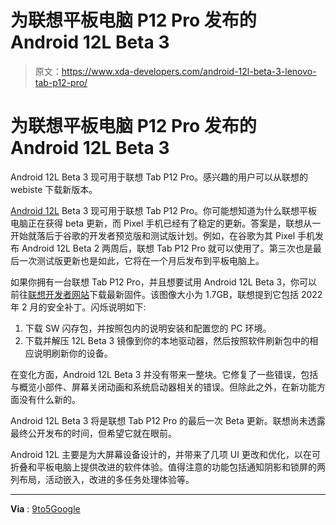 # 为联想平板电脑 P12 Pro 发布的 Android 12L Beta 3

> 原文：<https://www.xda-developers.com/android-12l-beta-3-lenovo-tab-p12-pro/>

# 为联想平板电脑 P12 Pro 发布的 Android 12L Beta 3

Android 12L Beta 3 现可用于联想 Tab P12 Pro。感兴趣的用户可以从联想的 webiste 下载新版本。

[Android 12L](https://www.xda-developers.com/android-12l-new-features-ui-changes/) Beta 3 现可用于联想 Tab P12 Pro。你可能想知道为什么联想平板电脑正在获得 beta 更新，而 Pixel 手机已经有了稳定的更新。答案是，联想从一开始就落后于谷歌的开发者预览版和测试版计划。例如，在谷歌为其 Pixel 手机发布 Android 12L Beta 2 两周后，联想 Tab P12 Pro 就可以使用了。第三次也是最后一次测试版更新也是如此，它将在一个月后发布到平板电脑上。

如果你拥有一台联想 Tab P12 Pro，并且想要试用 Android 12L Beta 3，你可以前往[联想开发者网站](https://dev.lenovo.com/)下载最新固件。该图像大小为 1.7GB，联想提到它包括 2022 年 2 月的安全补丁。闪烁说明如下:

1.  下载 SW 闪存包，并按照包内的说明安装和配置您的 PC 环境。
2.  下载并解压 12L Beta 3 镜像到你的本地驱动器，然后按照软件刷新包中的相应说明刷新你的设备。

在变化方面，Android 12L Beta 3 并没有带来一整块。它修复了一些错误，包括与概览小部件、屏幕关闭动画和系统启动器相关的错误。但除此之外，在新功能方面没有什么新的。

Android 12L Beta 3 将是联想 Tab P12 Pro 的最后一次 Beta 更新。联想尚未透露最终公开发布的时间，但希望它就在眼前。

Android 12L 主要是为大屏幕设备设计的，并带来了几项 UI 更改和优化，以在可折叠和平板电脑上提供改进的软件体验。值得注意的功能包括通知阴影和锁屏的两列布局，活动嵌入，改进的多任务处理体验等。

* * *

**Via** : [9to5Google](https://9to5google.com/2022/03/16/lenovo-p12-pro-android-12l-beta-3/)